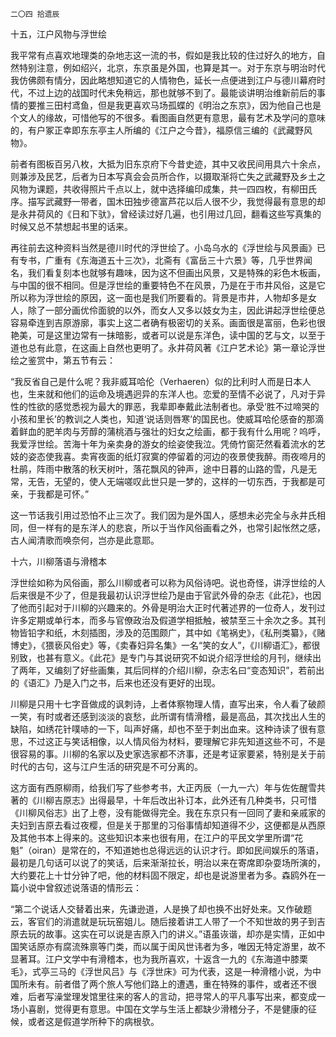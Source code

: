     二〇四 拾遗辰 

   十五，江户风物与浮世绘

   我平常有点喜欢地理类的杂地志这一流的书，假如是我比较的住过好久的地方，自然特别注意，例如绍兴，北京，东京虽是外国，也算是其一。对于东京与明治时代我仿佛颇有情分，因此略想知道它的人情物色，延长一点便进到江户与德川幕府时代，不过上边的战国时代未免稍远，那也就够不到了。最能谈讲明治维新前后的事情的要推三田村鸢鱼，但是我更喜欢马场孤蝶的《明治之东京》，因为他自己也是个文人的缘故，可惜他写的不很多。看图画自然更有意思，最有艺术及学问的意味的，有户冢正幸即东东亭主人所编的《江户之今昔》，福原信三编的《武藏野风物》。

   前者有图板百另八枚，大抵为旧东京府下今昔史迹，其中又收民间用具六十余点，则兼涉及民艺，后者为日本写真会会员所合作，以摄取渐将亡失之武藏野及乡土之风物为课题，共收得照片千点以上，就中选择编印成集，共一四四枚，有柳田氏序。描写武藏野一带者，国木田独步德富芦花以后人很不少，我觉得最有意思的却是永井荷风的《日和下驮》，曾经读过好几遍，也引用过几回，翻看这些写真集的时候又总不禁想起书里的话来。

   再往前去这种资料当然是德川时代的浮世绘了。小岛乌水的《浮世绘与风景画》已有专书，广重有《东海道五十三次》，北斋有《富岳三十六景》等，几乎世界闻名，我们看复刻本也就够有趣味，因为这不但画出风景，又是特殊的彩色木板画，与中国的很不相同。但是浮世绘的重要特色不在风景，乃是在于市井风俗，这是它所以称为浮世绘的原因，这一面也是我们所要看的。背景是市井，人物却多是女人，除了一部分画优伶面貌的以外，而女人又多以妓女为主，因此讲起浮世绘便总容易牵连到吉原游廓，事实上这二者确有极密切的关系。画面很是富丽，色彩也很艳美，可是这里边常有一抹暗影，或者可以说是东洋色，读中国的艺与文，以至于道也总有此意，在这画上自然也更明了。永井荷风著《江户艺术论》第一章论浮世绘之鉴赏中，第五节有云：

   “我反省自己是什么呢？我非威耳哈伦（Verhaeren）似的比利时人而是日本人也，生来就和他们的运命及境遇迥异的东洋人也。恋爱的至情不必说了，凡对于异性的性欲的感觉悉视为最大的罪恶，我辈即奉戴此法制者也。承受‘胜不过啼哭的小孩和里长’的教训之人类也，知道‘说话则唇寒’的国民也。使威耳哈伦感奋的那滴着鲜血的肥羊肉与芳醇的蒲桃酒与强壮的妇女之绘画，都于我有什么用呢？呜呼，我爱浮世绘。苦海十年为亲卖身的游女的绘姿使我泣。凭倚竹窗茫然看着流水的艺妓的姿态使我喜。卖宵夜面的纸灯寂寞的停留着的河边的夜景使我醉。雨夜啼月的杜鹃，阵雨中散落的秋天树叶，落花飘风的钟声，途中日暮的山路的雪，凡是无常，无告，无望的，使人无端嗟叹此世只是一梦的，这样的一切东西，于我都是可亲，于我都是可怀。”

   这一节话我引用过恐怕不止三次了。我们因为是外国人，感想未必完全与永井氏相同，但一样有的是东洋人的悲哀，所以于当作风俗画看之外，也常引起怅然之感，古人闻清歌而唤奈何，岂亦是此意耶。

   十六，川柳落语与滑稽本

   浮世绘如称为风俗画，那么川柳或者可以称为风俗诗吧。说也奇怪，讲浮世绘的人后来很是不少了，但是我最初认识浮世绘乃是由于官武外骨的杂志《此花》，也因了他而引起对于川柳的兴趣来的。外骨是明治大正时代著述界的一位奇人，发刊过许多定期或单行本，而多与官僚政治及假道学相抵触，被禁至三十余次之多。其刊物皆铅字和纸，木刻插图，涉及的范围颇广，其中如《笔祸史》，《私刑类纂》，《赌博史》，《猥亵风俗史》等，《卖春妇异名集》一名“笑的女人”，《川柳语汇》，都很别致，也甚有意义。《此花》是专门与其说研究不如说介绍浮世绘的月刊，继续出了两年，又编刻了好些画集，其后同样的介绍川柳，杂志名曰“变态知识”，若前出的《语汇》乃是入门之书，后来也还没有更好的出现。

   川柳是只用十七字音做成的讽刺诗，上者体察物理人情，直写出来，令人看了破颜一笑，有时或者还感到淡淡的哀愁，此所谓有情滑稽，最是高品，其次找出人生的缺陷，如绣花针噗哧的一下，叫声好痛，却也不至于刺出血来。这种诗读了很有意思，不过这正与笑话相像，以人情风俗为材料，要理解它非先知道这些不可，不是很容易的事。川柳的名家以及史家选家都不济事，还是考证家要紧，特别是关于前时代的古句，这与江户生活的研究是不可分离的。

   这方面有西原柳雨，给我们写了些参考书，大正丙辰（一九一六）年与佐佐醒雪共著的《川柳吉原志》出得最早，十年后改出补订本，此外还有几种类书，只可惜《川柳风俗志》出了上卷，没有能做得完全。我在东京只有一回同了妻和亲戚家的夫妇到吉原去看过夜樱，但是关于那里的习俗事情却知道得不少，这便都是从西原及其他书本上得来的。这些知识本来也很有用，在江户的平民文学里所谓“花魁”（oiran）是常在的，不知道她也总得远远的认识才行。即如民间娱乐的落语，最初是几句话可以说了的笑话，后来渐渐拉长，明治以来在寄席即杂耍场所演的，大约要花上十廿分钟了吧，他的材料固不限定，却也是说游里者为多。森鸥外在一篇小说中曾叙述说落语的情形云：

   “第二个说话人交替着出来，先谦逊道，人是换了却也换不出好处来。又作破题云，客官们的消遣就是玩玩窑姐儿。随后接着讲工人带了一个不知世故的男子到吉原去玩的故事。这实在可以说是吉原入门的讲义。”语虽诙谐，却亦是实情，正如中国笑话原亦有腐流殊禀等门类，而以属于闺风世讳者为多，唯因无特定游里，故不显著耳。江户文学中有滑稽本，也为我所喜欢，十返含一九的《东海道中膝栗毛》，式亭三马的《浮世风吕》与《浮世床》可为代表，这是一种滑稽小说，为中国所未有。前者借了两个旅人写他们路上的遭遇，重在特殊的事件，或者还不很难，后者写澡堂理发馆里往来的客人的言动，把寻常人的平凡事写出来，都变成一场小喜剧，觉得更有意思。中国在文学与生活上都缺少滑稽分子，不是健康的征候，或者这是假道学所种下的病根欤。

